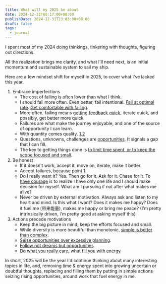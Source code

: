 ```yaml
---
title: What will my 2025 be about
date: 2024-12-31T00:17:00+08:00
publishDate: 2024-12-31T23:03:00+08:00
draft: false
tags:
  - journal
---
```



I spent most of my 2024 doing thinkings, tinkering with thoughts, figuring out directions.

All the realization brings me clarity, and what I'll need next, is an initial momentum and sustainable system to sail my ship.

Here are a few mindset shift for myself in 2025, to cover what I've lacked this year.

1. Embrace imperfections
	- The cost of failing is often lower than what I think.
	- I should fail more often. Even better, fail intentional.  [Fail at optimal rate](https://www.askell.blog/the-optimal-rate-of-failure/). [Get comfortable with failing](https://www.linkedin.com/posts/chloe-shih_lessonslearned-lifelessons-personalgrowth-activity-7269474225579532288-nniw/).
	- More often, failing means [getting feedback quick](https://x.com/dontbesilent12/status/1857825315202187648/?s=12&rw_tt_thread=True), iterate quick, and possibly, get better more quick.
	- Failures are what make the journey enjoyable, and one of the source of opportunity I can learn.
	- With quantity comes quality. [1](https://www.linkedin.com/posts/chloe-shih_lessonslearned-lifelessons-personalgrowth-activity-7269474225579532288-nniw/).[2](https://x.com/randfish/status/1376614750109450245?t=FGJk8kCt9pMIZTE3Skvhkw)
	- Questions, unknowns, challenges are [opportunities](https://zhuolisam.github.io/blog/shape-of-unknowns/). It signals a gap that I can fill.
	- The key to getting things done is [to limit time spent, or to keep the scope focused and small](https://zhuolisam.github.io/blog/a-new-perspective-on-productivity/).
1. Be honest
	- If it doesn't work, accept it, move on, iterate, make it better.
	- Accept failures, because point 1. 
	- Do I really want it? Yes. Then go for it. Ask for it. Chase for it. To [have courage](https://www.instagram.com/reel/C4IUK2dPFyJ/) is to realize I have only one life and I should make decision for myself. What am I pursuing if not after what makes me alive?
	- Never be driven by external motivation. Always ask and listen to my heart and mind. Is this what I want? Does it makes me happy? Does it fuel me (带来能量), makes me happy or bring me peace? (I'm pretty intrinsically driven, I'm pretty good at asking myself this)
2. Actions precede motivations
	- Keep the big picture in mind; keep the efforts focused and small.
	- While diversity is more beautiful than monotonic, [simple is better than complex](https://peps.python.org/pep-0020/).
	- [Seize opportunities over excessive planning](https://pmarchive.com/guide_to_career_planning_part2.html).
	- [Follow not dreams but opportunities](https://www.youtube.com/watch?v=W3I3kAg2J7w)
	- [Do what you really care, what fill you with energy](https://www.youtube.com/watch?v=Elsh6-tcYRA)

In short, 2025 will be the year I'd continue thinking about many interesting topics in life, and, removing time & energy spent into growing uncertain or doubtful thoughts, replacing and filling them by putting in simple actions seizing rising opportunities, around work that fuel energy in me.
